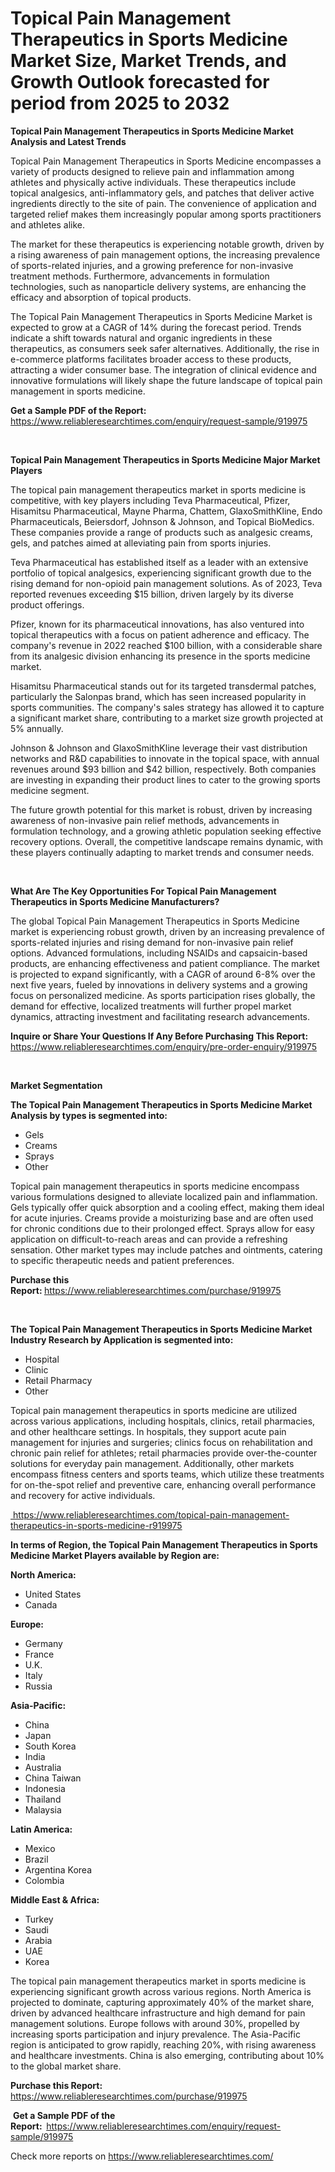 <p><h1>Topical Pain Management Therapeutics in Sports Medicine Market Size, Market Trends, and Growth Outlook forecasted for period from 2025 to 2032</h1></p><p><strong>Topical Pain Management Therapeutics in Sports Medicine Market Analysis and Latest Trends</strong></p>
<p><p>Topical Pain Management Therapeutics in Sports Medicine encompasses a variety of products designed to relieve pain and inflammation among athletes and physically active individuals. These therapeutics include topical analgesics, anti-inflammatory gels, and patches that deliver active ingredients directly to the site of pain. The convenience of application and targeted relief makes them increasingly popular among sports practitioners and athletes alike.</p><p>The market for these therapeutics is experiencing notable growth, driven by a rising awareness of pain management options, the increasing prevalence of sports-related injuries, and a growing preference for non-invasive treatment methods. Furthermore, advancements in formulation technologies, such as nanoparticle delivery systems, are enhancing the efficacy and absorption of topical products.</p><p>The Topical Pain Management Therapeutics in Sports Medicine Market is expected to grow at a CAGR of 14% during the forecast period. Trends indicate a shift towards natural and organic ingredients in these therapeutics, as consumers seek safer alternatives. Additionally, the rise in e-commerce platforms facilitates broader access to these products, attracting a wider consumer base. The integration of clinical evidence and innovative formulations will likely shape the future landscape of topical pain management in sports medicine.</p></p>
<p><strong>Get a Sample PDF of the Report:&nbsp;</strong> <a href="https://www.reliableresearchtimes.com/enquiry/request-sample/919975?utm_campaign=3190&utm_medium=2&utm_source=Github&utm_content=ia&utm_term=07032025&utm_id=topical-pain-management-therapeutics-in-sports-medicine">https://www.reliableresearchtimes.com/enquiry/request-sample/919975</a></p>
<p>&nbsp;</p>
<p><strong>Topical Pain Management Therapeutics in Sports Medicine Major Market Players</strong></p>
<p><p>The topical pain management therapeutics market in sports medicine is competitive, with key players including Teva Pharmaceutical, Pfizer, Hisamitsu Pharmaceutical, Mayne Pharma, Chattem, GlaxoSmithKline, Endo Pharmaceuticals, Beiersdorf, Johnson & Johnson, and Topical BioMedics. These companies provide a range of products such as analgesic creams, gels, and patches aimed at alleviating pain from sports injuries.</p><p>Teva Pharmaceutical has established itself as a leader with an extensive portfolio of topical analgesics, experiencing significant growth due to the rising demand for non-opioid pain management solutions. As of 2023, Teva reported revenues exceeding $15 billion, driven largely by its diverse product offerings.</p><p>Pfizer, known for its pharmaceutical innovations, has also ventured into topical therapeutics with a focus on patient adherence and efficacy. The company's revenue in 2022 reached $100 billion, with a considerable share from its analgesic division enhancing its presence in the sports medicine market.</p><p>Hisamitsu Pharmaceutical stands out for its targeted transdermal patches, particularly the Salonpas brand, which has seen increased popularity in sports communities. The company's sales strategy has allowed it to capture a significant market share, contributing to a market size growth projected at 5% annually.</p><p>Johnson & Johnson and GlaxoSmithKline leverage their vast distribution networks and R&D capabilities to innovate in the topical space, with annual revenues around $93 billion and $42 billion, respectively. Both companies are investing in expanding their product lines to cater to the growing sports medicine segment.</p><p>The future growth potential for this market is robust, driven by increasing awareness of non-invasive pain relief methods, advancements in formulation technology, and a growing athletic population seeking effective recovery options. Overall, the competitive landscape remains dynamic, with these players continually adapting to market trends and consumer needs.</p></p>
<p>&nbsp;</p>
<p><strong>What Are The Key Opportunities For Topical Pain Management Therapeutics in Sports Medicine Manufacturers?</strong></p>
<p><p>The global Topical Pain Management Therapeutics in Sports Medicine market is experiencing robust growth, driven by an increasing prevalence of sports-related injuries and rising demand for non-invasive pain relief options. Advanced formulations, including NSAIDs and capsaicin-based products, are enhancing effectiveness and patient compliance. The market is projected to expand significantly, with a CAGR of around 6-8% over the next five years, fueled by innovations in delivery systems and a growing focus on personalized medicine. As sports participation rises globally, the demand for effective, localized treatments will further propel market dynamics, attracting investment and facilitating research advancements.</p></p>
<p><strong>Inquire or Share Your Questions If Any Before Purchasing This Report:</strong> <a href="https://www.reliableresearchtimes.com/enquiry/pre-order-enquiry/919975?utm_campaign=3190&utm_medium=2&utm_source=Github&utm_content=ia&utm_term=07032025&utm_id=topical-pain-management-therapeutics-in-sports-medicine">https://www.reliableresearchtimes.com/enquiry/pre-order-enquiry/919975</a></p>
<p>&nbsp;</p>
<p><strong>Market Segmentation</strong></p>
<p><strong>The Topical Pain Management Therapeutics in Sports Medicine Market Analysis by types is segmented into:</strong></p>
<p><ul><li>Gels</li><li>Creams</li><li>Sprays</li><li>Other</li></ul></p>
<p><p>Topical pain management therapeutics in sports medicine encompass various formulations designed to alleviate localized pain and inflammation. Gels typically offer quick absorption and a cooling effect, making them ideal for acute injuries. Creams provide a moisturizing base and are often used for chronic conditions due to their prolonged effect. Sprays allow for easy application on difficult-to-reach areas and can provide a refreshing sensation. Other market types may include patches and ointments, catering to specific therapeutic needs and patient preferences.</p></p>
<p><strong>Purchase this Report:&nbsp;</strong><a href="https://www.reliableresearchtimes.com/purchase/919975?utm_campaign=3190&utm_medium=2&utm_source=Github&utm_content=ia&utm_term=07032025&utm_id=topical-pain-management-therapeutics-in-sports-medicine">https://www.reliableresearchtimes.com/purchase/919975</a></p>
<p>&nbsp;</p>
<p><strong>The Topical Pain Management Therapeutics in Sports Medicine Market Industry Research by Application is segmented into:</strong></p>
<p><ul><li>Hospital</li><li>Clinic</li><li>Retail Pharmacy</li><li>Other</li></ul></p>
<p><p>Topical pain management therapeutics in sports medicine are utilized across various applications, including hospitals, clinics, retail pharmacies, and other healthcare settings. In hospitals, they support acute pain management for injuries and surgeries; clinics focus on rehabilitation and chronic pain relief for athletes; retail pharmacies provide over-the-counter solutions for everyday pain management. Additionally, other markets encompass fitness centers and sports teams, which utilize these treatments for on-the-spot relief and preventive care, enhancing overall performance and recovery for active individuals.</p></p>
<p><a href="https://www.reliableresearchtimes.com/topical-pain-management-therapeutics-in-sports-medicine-r919975?utm_campaign=3190&utm_medium=2&utm_source=Github&utm_content=ia&utm_term=07032025&utm_id=topical-pain-management-therapeutics-in-sports-medicine">&nbsp;https://www.reliableresearchtimes.com/topical-pain-management-therapeutics-in-sports-medicine-r919975</a></p>
<p><strong>In terms of Region, the Topical Pain Management Therapeutics in Sports Medicine Market Players available by Region are:</strong></p>
<p>
    <p> <strong> North America: </strong>
        <ul>
            <li>United States</li>
            <li>Canada</li>
        </ul>
        </p> 
    <p> <strong> Europe: </strong>
        <ul>
            <li>Germany</li>
            <li>France</li>
            <li>U.K.</li>
            <li>Italy</li>
            <li>Russia</li>
        </ul>
        </p> 
    <p> <strong> Asia-Pacific: </strong>
        <ul>
            <li>China</li>
            <li>Japan</li>
            <li>South Korea</li>
            <li>India</li>
            <li>Australia</li>
            <li>China Taiwan</li>
            <li>Indonesia</li>
            <li>Thailand</li>
            <li>Malaysia</li>
        </ul>
        </p> 
    <p> <strong> Latin America: </strong>
        <ul>
            <li>Mexico</li>
            <li>Brazil</li>
            <li>Argentina Korea</li>
            <li>Colombia</li>
        </ul>
        </p> 
    <p> <strong> Middle East & Africa: </strong>
        <ul>
            <li>Turkey</li>
            <li>Saudi</li>
            <li>Arabia</li>
            <li>UAE</li>
            <li>Korea</li>
        </ul>
    </p>
    </p>
<p><p>The topical pain management therapeutics market in sports medicine is experiencing significant growth across various regions. North America is projected to dominate, capturing approximately 40% of the market share, driven by advanced healthcare infrastructure and high demand for pain management solutions. Europe follows with around 30%, propelled by increasing sports participation and injury prevalence. The Asia-Pacific region is anticipated to grow rapidly, reaching 20%, with rising awareness and healthcare investments. China is also emerging, contributing about 10% to the global market share.</p></p>
<p><strong>Purchase this Report: </strong><a href="https://www.reliableresearchtimes.com/purchase/919975?utm_campaign=3190&utm_medium=2&utm_source=Github&utm_content=ia&utm_term=07032025&utm_id=topical-pain-management-therapeutics-in-sports-medicine">https://www.reliableresearchtimes.com/purchase/919975</a></p>
<p>&nbsp;<strong>Get a Sample PDF of the Report:&nbsp;&nbsp;</strong><a href="https://www.reliableresearchtimes.com/enquiry/request-sample/919975?utm_campaign=3190&utm_medium=2&utm_source=Github&utm_content=ia&utm_term=07032025&utm_id=topical-pain-management-therapeutics-in-sports-medicine">https://www.reliableresearchtimes.com/enquiry/request-sample/919975</a></p>
<p><strong></strong></p>
<p>Check more reports on <a href="https://www.reliableresearchtimes.com/?utm_campaign=3190&utm_medium=2&utm_source=Github&utm_content=ia&utm_term=07032025&utm_id=topical-pain-management-therapeutics-in-sports-medicine">https://www.reliableresearchtimes.com/</a></p>